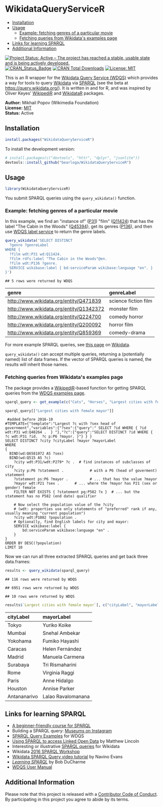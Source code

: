 WikidataQueryServiceR
================

-   [Installation](#installation)
-   [Usage](#usage)
    -   [Example: fetching genres of a particular movie](#example-fetching-genres-of-a-particular-movie)
    -   [Fetching queries from Wikidata's examples page](#fetching-queries-from-wikidatas-examples-page)
-   [Links for learning SPARQL](#links-for-learning-sparql)
-   [Additional Information](#additional-information)

[![Project Status: Active – The project has reached a stable, usable state and is being actively developed.](http://www.repostatus.org/badges/latest/active.svg)](http://www.repostatus.org/#active) [![CRAN\_Status\_Badge](http://www.r-pkg.org/badges/version/WikidataQueryServiceR)](https://cran.r-project.org/package=WikidataQueryServiceR) [![CRAN Total Downloads](https://cranlogs.r-pkg.org/badges/grand-total/WikidataQueryServiceR)](https://cran.r-project.org/package=WikidataQueryServiceR) [![License: MIT](https://img.shields.io/badge/license-MIT-blue.svg)](https://opensource.org/licenses/MIT)

This is an R wrapper for the [Wikidata Query Service (WDQS)](https://www.mediawiki.org/wiki/Wikidata_query_service) which provides a way for tools to query [Wikidata](https://www.wikidata.org/wiki/Wikidata:Main_Page) via [SPARQL](https://en.wikipedia.org/wiki/SPARQL) (see the beta at <https://query.wikidata.org/>). It is written in and for R, and was inspired by Oliver Keyes' [WikipediR](https://github.com/Ironholds/WikipediR) and [WikidataR](https://github.com/Ironholds/WikidataR) packages.

**Author:** Mikhail Popov (Wikimedia Foundation)<br/> **License:** [MIT](http://opensource.org/licenses/MIT)<br/> **Status:** Active

Installation
------------

``` r
install.packages("WikidataQueryServiceR")
```

To install the development version:

``` r
# install.packages(c("devtools", "httr", "dplyr", "jsonlite"))
devtools::install_github("bearloga/WikidataQueryServiceR")
```

Usage
-----

``` r
library(WikidataQueryServiceR)
```

You submit SPARQL queries using the `query_wikidata()` function.

### Example: fetching genres of a particular movie

In this example, we find an "instance of" ([P31](https://www.wikidata.org/wiki/Property:P31)) "film" ([Q11424](https://www.wikidata.org/wiki/Q11424)) that has the label "The Cabin in the Woods" ([Q45394](https://www.wikidata.org/wiki/Q45394)), get its genres ([P136](https://www.wikidata.org/wiki/Property:P136)), and then use [WDQS label service](https://www.mediawiki.org/wiki/Wikidata_query_service/User_Manual#Label_service) to return the genre labels.

``` r
query_wikidata('SELECT DISTINCT
  ?genre ?genreLabel
WHERE {
  ?film wdt:P31 wd:Q11424.
  ?film rdfs:label "The Cabin in the Woods"@en.
  ?film wdt:P136 ?genre.
  SERVICE wikibase:label { bd:serviceParam wikibase:language "en". }
}')
```

    ## 5 rows were returned by WDQS

| genre                                     | genreLabel           |
|:------------------------------------------|:---------------------|
| <http://www.wikidata.org/entity/Q471839>  | science fiction film |
| <http://www.wikidata.org/entity/Q1342372> | monster film         |
| <http://www.wikidata.org/entity/Q224700>  | comedy horror        |
| <http://www.wikidata.org/entity/Q200092>  | horror film          |
| <http://www.wikidata.org/entity/Q859369>  | comedy-drama         |

For more example SPARQL queries, see [this page](https://www.wikidata.org/wiki/Wikidata:SPARQL_query_service/queries/examples) on [Wikidata](https://www.wikidata.org/wiki/Wikidata:Main_Page).

`query_wikidata()` can accept multiple queries, returning a (potentially named) list of data frames. If the vector of SPARQL queries is named, the results will inherit those names.

### Fetching queries from Wikidata's examples page

The package provides a [WikipediR](https://github.com/Ironholds/WikipediR/)-based function for getting SPARQL queries from the [WDQS examples page](https://www.wikidata.org/wiki/Wikidata:SPARQL_query_service/queries/examples).

``` r
sparql_query <- get_example(c("Cats", "Horses", "Largest cities with female mayor"))
```

``` r
sparql_query[["Largest cities with female mayor"]]
```

``` sparql
 #added before 2016-10
#TEMPLATE={"template":"Largest ?c with ?sex head of government","variables":{"?sex":{"query":" SELECT ?id WHERE { ?id wdt:P31 wd:Q48264 .  } "},"?c":{"query":"SELECT DISTINCT ?id WHERE {  ?c wdt:P31 ?id.  ?c p:P6 ?mayor. }"} } }
SELECT DISTINCT ?city ?cityLabel ?mayor ?mayorLabel 
WHERE 
{
  BIND(wd:Q6581072 AS ?sex)
  BIND(wd:Q515 AS ?c)
    ?city wdt:P31/wdt:P279* ?c .  # find instances of subclasses of city
    ?city p:P6 ?statement .            # with a P6 (head of goverment) statement
    ?statement ps:P6 ?mayor .          # ... that has the value ?mayor
    ?mayor wdt:P21 ?sex .       # ... where the ?mayor has P21 (sex or gender) female
    FILTER NOT EXISTS { ?statement pq:P582 ?x }  # ... but the statement has no P582 (end date) qualifier
     
    # Now select the population value of the ?city
    # (wdt: properties use only statements of "preferred" rank if any, usually meaning "current population")
    ?city wdt:P1082 ?population .
    # Optionally, find English labels for city and mayor:
    SERVICE wikibase:label {
        bd:serviceParam wikibase:language "en" .
    }
}
ORDER BY DESC(?population)
LIMIT 10 
```

Now we can run all three extracted SPARQL queries and get back three data.frames:

``` r
results <- query_wikidata(sparql_query)
```

    ## 116 rows were returned by WDQS

    ## 6951 rows were returned by WDQS

    ## 10 rows were returned by WDQS

``` r
results$`Largest cities with female mayor`[, c("cityLabel", "mayorLabel")]
```

| cityLabel    | mayorLabel         |
|:-------------|:-------------------|
| Tokyo        | Yuriko Koike       |
| Mumbai       | Snehal Ambekar     |
| Yokohama     | Fumiko Hayashi     |
| Caracas      | Helen Fernández    |
| Madrid       | Manuela Carmena    |
| Surabaya     | Tri Rismaharini    |
| Rome         | Virginia Raggi     |
| Paris        | Anne Hidalgo       |
| Houston      | Annise Parker      |
| Antananarivo | Lalao Ravalomanana |

Links for learning SPARQL
-------------------------

-   [A beginner-friendly course for SPARQL](https://www.wikidata.org/wiki/Wikidata:A_beginner-friendly_course_for_SPARQL)
-   Building a SPARQL query: [Museums on Instagram](https://www.wikidata.org/wiki/Help:SPARQL/Building_a_query/Museums_on_Instagram)
-   [SPARQL Query Examples](https://www.wikidata.org/wiki/Wikidata:SPARQL_query_service/queries/examples) for WDQS
-   [Using SPARQL to access Linked Open Data](http://programminghistorian.org/lessons/graph-databases-and-SPARQL) by Matthew Lincoln
-   Interesting or illustrative [SPARQL queries](https://www.wikidata.org/wiki/Wikidata:SPARQL_query_service/queries) for Wikidata
-   Wikidata [2016 SPARQL Workshop](https://www.wikidata.org/wiki/Wikidata:SPARQL_query_service/2016_SPARQL_Workshop)
-   [Wikidata SPARQL Query video tutorial](https://www.youtube.com/watch?v=1jHoUkj_mKw) by Navino Evans
-   *[Learning SPARQL](http://www.learningsparql.com/)* by Bob DuCharme
-   [WDQS User Manual](https://www.mediawiki.org/wiki/Wikidata_query_service/User_Manual)

Additional Information
----------------------

Please note that this project is released with a [Contributor Code of Conduct](https://github.com/bearloga/WikidataQueryServiceR/blob/master/CONDUCT.md). By participating in this project you agree to abide by its terms.
